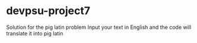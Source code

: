 # devpsu-project7
Solution for the pig latin problem
Input your text in English and the code will translate it into pig latin
